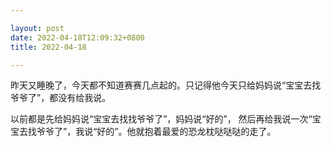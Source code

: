 ```yaml
---

layout: post
date: 2022-04-18T12:09:32+0800
title: 2022-04-18

---
```


昨天又睡晚了，今天都不知道赛赛几点起的。只记得他今天只给妈妈说“宝宝去找爷爷了”，都没有给我说。

以前都是先给妈妈说“宝宝去找找爷爷了”，妈妈说“好的”， 然后再给我说一次“宝宝去找爷爷了”，我说“好的”。他就抱着最爱的恐龙枕哒哒哒的走了。

